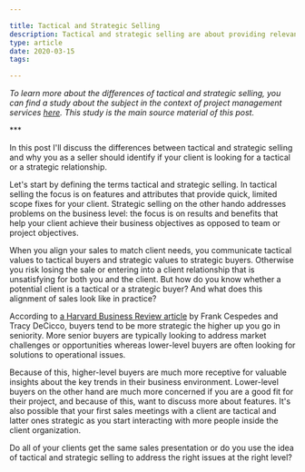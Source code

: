 ```yaml
---

title: Tactical and Strategic Selling
description: Tactical and strategic selling are about providing relevant information for your client and helping your contact communicate about your services to their peers
type: article
date: 2020-03-15
tags:

---
```


*To learn more about the differences of tactical and strategic selling, you can find a study about the subject in the context of project management services [here](https://www.pmi.org/learning/library/selling-project-management-senior-executives-143). This study is the main source material of this post.*

\*\*\*

In this post I'll discuss the differences between tactical and strategic selling and why you as a seller should identify if your client is looking for a tactical or a strategic relationship.

Let's start by defining the terms tactical and strategic selling. In tactical selling the focus is on features and attributes that provide quick, limited scope fixes for your client. Strategic selling on the other hando addresses problems on the business level: the focus is on results and benefits that help your client achieve their business objectives as opposed to team or project objectives.

When you align your sales to match client needs, you communicate tactical values to tactical buyers and strategic values to strategic buyers. Otherwise you risk losing the sale or entering into a client relationship that is unsatisfying for both you and the client. But how do you know whether a potential client is a tactical or a strategic buyer? And what does this alignment of sales look like in practice?

According to [a Harvard Business Review article](https://hbr.org/2019/08/why-tell-them-something-they-dont-know-is-bad-advice-for-b2b-sales) by Frank Cespedes and Tracy DeCicco, buyers tend to be more strategic the higher up you go in seniority. More senior buyers are typically looking to address market challenges or opportunities whereas lower-level buyers are often looking for solutions to operational issues.

Because of this, higher-level buyers are much more receptive for valuable insights about the key trends in their business environment. Lower-level buyers on the other hand are much more concerned if you are a good fit for their project, and because of this, want to discuss more about features. It's also possible that your first sales meetings with a client are tactical and latter ones strategic as you start interacting with more people inside the client organization.

Do all of your clients get the same sales presentation or do you use the idea of tactical and strategic selling to address the right issues at the right level?
